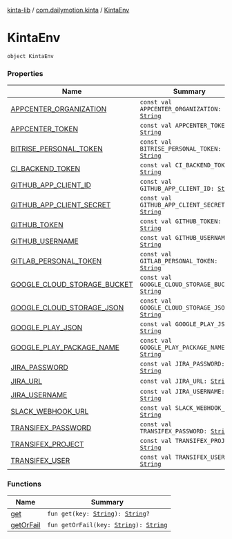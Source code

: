 [kinta-lib](../../index.md) / [com.dailymotion.kinta](../index.md) / [KintaEnv](./index.md)

# KintaEnv

`object KintaEnv`

### Properties

| Name | Summary |
|---|---|
| [APPCENTER_ORGANIZATION](-a-p-p-c-e-n-t-e-r_-o-r-g-a-n-i-z-a-t-i-o-n.md) | `const val APPCENTER_ORGANIZATION: `[`String`](https://kotlinlang.org/api/latest/jvm/stdlib/kotlin/-string/index.html) |
| [APPCENTER_TOKEN](-a-p-p-c-e-n-t-e-r_-t-o-k-e-n.md) | `const val APPCENTER_TOKEN: `[`String`](https://kotlinlang.org/api/latest/jvm/stdlib/kotlin/-string/index.html) |
| [BITRISE_PERSONAL_TOKEN](-b-i-t-r-i-s-e_-p-e-r-s-o-n-a-l_-t-o-k-e-n.md) | `const val BITRISE_PERSONAL_TOKEN: `[`String`](https://kotlinlang.org/api/latest/jvm/stdlib/kotlin/-string/index.html) |
| [CI_BACKEND_TOKEN](-c-i_-b-a-c-k-e-n-d_-t-o-k-e-n.md) | `const val CI_BACKEND_TOKEN: `[`String`](https://kotlinlang.org/api/latest/jvm/stdlib/kotlin/-string/index.html) |
| [GITHUB_APP_CLIENT_ID](-g-i-t-h-u-b_-a-p-p_-c-l-i-e-n-t_-i-d.md) | `const val GITHUB_APP_CLIENT_ID: `[`String`](https://kotlinlang.org/api/latest/jvm/stdlib/kotlin/-string/index.html) |
| [GITHUB_APP_CLIENT_SECRET](-g-i-t-h-u-b_-a-p-p_-c-l-i-e-n-t_-s-e-c-r-e-t.md) | `const val GITHUB_APP_CLIENT_SECRET: `[`String`](https://kotlinlang.org/api/latest/jvm/stdlib/kotlin/-string/index.html) |
| [GITHUB_TOKEN](-g-i-t-h-u-b_-t-o-k-e-n.md) | `const val GITHUB_TOKEN: `[`String`](https://kotlinlang.org/api/latest/jvm/stdlib/kotlin/-string/index.html) |
| [GITHUB_USERNAME](-g-i-t-h-u-b_-u-s-e-r-n-a-m-e.md) | `const val GITHUB_USERNAME: `[`String`](https://kotlinlang.org/api/latest/jvm/stdlib/kotlin/-string/index.html) |
| [GITLAB_PERSONAL_TOKEN](-g-i-t-l-a-b_-p-e-r-s-o-n-a-l_-t-o-k-e-n.md) | `const val GITLAB_PERSONAL_TOKEN: `[`String`](https://kotlinlang.org/api/latest/jvm/stdlib/kotlin/-string/index.html) |
| [GOOGLE_CLOUD_STORAGE_BUCKET](-g-o-o-g-l-e_-c-l-o-u-d_-s-t-o-r-a-g-e_-b-u-c-k-e-t.md) | `const val GOOGLE_CLOUD_STORAGE_BUCKET: `[`String`](https://kotlinlang.org/api/latest/jvm/stdlib/kotlin/-string/index.html) |
| [GOOGLE_CLOUD_STORAGE_JSON](-g-o-o-g-l-e_-c-l-o-u-d_-s-t-o-r-a-g-e_-j-s-o-n.md) | `const val GOOGLE_CLOUD_STORAGE_JSON: `[`String`](https://kotlinlang.org/api/latest/jvm/stdlib/kotlin/-string/index.html) |
| [GOOGLE_PLAY_JSON](-g-o-o-g-l-e_-p-l-a-y_-j-s-o-n.md) | `const val GOOGLE_PLAY_JSON: `[`String`](https://kotlinlang.org/api/latest/jvm/stdlib/kotlin/-string/index.html) |
| [GOOGLE_PLAY_PACKAGE_NAME](-g-o-o-g-l-e_-p-l-a-y_-p-a-c-k-a-g-e_-n-a-m-e.md) | `const val GOOGLE_PLAY_PACKAGE_NAME: `[`String`](https://kotlinlang.org/api/latest/jvm/stdlib/kotlin/-string/index.html) |
| [JIRA_PASSWORD](-j-i-r-a_-p-a-s-s-w-o-r-d.md) | `const val JIRA_PASSWORD: `[`String`](https://kotlinlang.org/api/latest/jvm/stdlib/kotlin/-string/index.html) |
| [JIRA_URL](-j-i-r-a_-u-r-l.md) | `const val JIRA_URL: `[`String`](https://kotlinlang.org/api/latest/jvm/stdlib/kotlin/-string/index.html) |
| [JIRA_USERNAME](-j-i-r-a_-u-s-e-r-n-a-m-e.md) | `const val JIRA_USERNAME: `[`String`](https://kotlinlang.org/api/latest/jvm/stdlib/kotlin/-string/index.html) |
| [SLACK_WEBHOOK_URL](-s-l-a-c-k_-w-e-b-h-o-o-k_-u-r-l.md) | `const val SLACK_WEBHOOK_URL: `[`String`](https://kotlinlang.org/api/latest/jvm/stdlib/kotlin/-string/index.html) |
| [TRANSIFEX_PASSWORD](-t-r-a-n-s-i-f-e-x_-p-a-s-s-w-o-r-d.md) | `const val TRANSIFEX_PASSWORD: `[`String`](https://kotlinlang.org/api/latest/jvm/stdlib/kotlin/-string/index.html) |
| [TRANSIFEX_PROJECT](-t-r-a-n-s-i-f-e-x_-p-r-o-j-e-c-t.md) | `const val TRANSIFEX_PROJECT: `[`String`](https://kotlinlang.org/api/latest/jvm/stdlib/kotlin/-string/index.html) |
| [TRANSIFEX_USER](-t-r-a-n-s-i-f-e-x_-u-s-e-r.md) | `const val TRANSIFEX_USER: `[`String`](https://kotlinlang.org/api/latest/jvm/stdlib/kotlin/-string/index.html) |

### Functions

| Name | Summary |
|---|---|
| [get](get.md) | `fun get(key: `[`String`](https://kotlinlang.org/api/latest/jvm/stdlib/kotlin/-string/index.html)`): `[`String`](https://kotlinlang.org/api/latest/jvm/stdlib/kotlin/-string/index.html)`?` |
| [getOrFail](get-or-fail.md) | `fun getOrFail(key: `[`String`](https://kotlinlang.org/api/latest/jvm/stdlib/kotlin/-string/index.html)`): `[`String`](https://kotlinlang.org/api/latest/jvm/stdlib/kotlin/-string/index.html) |
